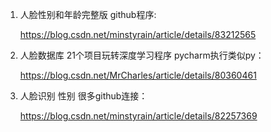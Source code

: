 1. 人脸性别和年龄完整版 github程序:

   https://blog.csdn.net/minstyrain/article/details/83212565

2. 人脸数据库  21个项目玩转深度学习程序  pycharm执行类似py：

   <https://blog.csdn.net/MrCharles/article/details/80360461>

3. 人脸识别 性别 很多github连接：

   <https://blog.csdn.net/minstyrain/article/details/82257369>

